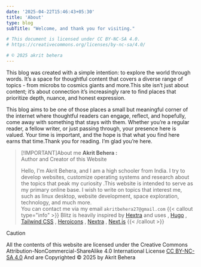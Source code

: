 ```yaml
---
date: '2025-04-22T15:46:43+05:30'
title: 'About'
type: blog
subTitle: "Welcome, and thank you for visiting."

# This document is licensed under CC BY-NC-SA 4.0.
# https://creativecommons.org/licenses/by-nc-sa/4.0/

# © 2025 akrit behera
---
```


This blog was created with a simple intention: to explore the world through words. It’s a space for thoughtful content that covers a diverse range of topics - from microbs to cosmics giants and more.This site isn’t just about content; it’s about connection it’s increasingly rare to find places that prioritize depth, nuance, and honest expression. 

This blog aims to be one of those places a small but meaningful corner of the internet where thoughtful readers can engage, reflect, and hopefully, come away with something that stays with them. 
Whether you’re a regular reader, a fellow writer, or just passing through, your presence here is valued. Your time is important, and the hope is that what you find here earns that time.Thank you for reading. I’m glad you’re here.

> [!IMPORTANT]About me
> **Akrit Behera :**  
> Author and Creator of this Website
>
> Hello, I'm Akrit Behera, and I am a high schooler from India. I try to develop websites, customize operating systems and research about the topics that peak my curiosity .This website is intended to serve as my primary online base. I wish to write on topics that interest me, such as linux desktop, website development, space exploration, technology, and much more.  
> You can contact me via my email ` akritbehera27@gmail.com `
{{< callout type="info" >}}
  Blitz is heavily inspired by [Hextra](https://imfing.github.io/hextra/) and uses , [Hugo](https://gohugo.io/) , [Tailwind CSS](https://tailwindcss.com/) , [Heroicons](https://heroicons.com/) , [Nextra](https://nextra.vercel.app/) , [Next.js](https://nextjs.org/)
{{< /callout >}}

> [!CAUTION]
> All the contents of this website are licensed under the Creative Commons Attribution-NonCommercial-ShareAlike 4.0 International License [CC BY-NC-SA 4.0](https://creativecommons.org/licenses/by-nc-sa/4.0/)
> And are Copyrighted © 2025 by Akrit Behera
